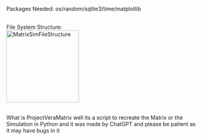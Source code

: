 Packages Needed: os/random/sqlite3/time/matplotlib

<br>File System Structure:</br>
<img width="190" alt="MatrixSimFileStructure" src="https://github.com/MrMime0x0/ProjectVeraMatrix/assets/136033068/0bcc6cd0-e7f1-44b3-8110-74ada28a7bb9">

<br>What is ProjectVeraMatrix well its a script to recreate the Matrix or the Simulation in Python and it was made by ChatGPT and please be patient as it may have bugs in it</br>
